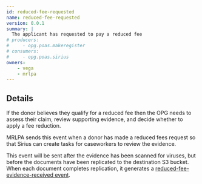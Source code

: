 ```yaml
---
id: reduced-fee-requested
name: reduced-fee-requested
version: 0.0.1
summary: |
  The applicant has requested to pay a reduced fee
# producers:
#     - opg.poas.makeregister
# consumers:
#     - opg.poas.sirius
owners:
    - vega
    - mrlpa
---
```


## Details

If the donor believes they qualify for a reduced fee then the OPG needs to assess their claim, review supporting evidence, and decide whether to apply a fee reduction.

MRLPA sends this event when a donor has made a reduced fees request so that Sirius can create tasks for caseworkers to review the evidence.

This event will be sent after the evidence has been scanned for viruses, but before the documents have been replicated to the destination S3 bucket. When each document completes replication, it generates a [reduced-fee-evidence-received event](../reduced-fee-evidence-received).

<NodeGraph title="Consumer / Producer Diagram" />

<EventExamples />

<Schema />
